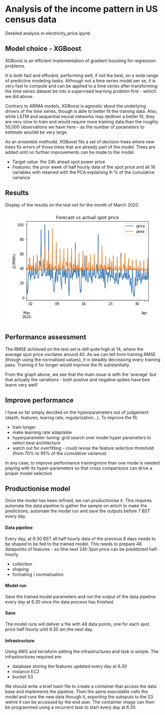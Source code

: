 # Analysis of the income pattern in US census data
Detailed analysis in  electricity_price.ipynb

## Model choice - XGBoost
XGBoost is an efficient implementation of gradient boosting for regression problems.

It is both fast and efficient, performing well, if not the best, on a wide range of predictive modeling tasks. Although not a time series model per se, it is very fast to compute and can be applied to a time series after transforming the time series dataset be  into a supervised learning problem first - whiich we did above.

Contrary to ARIMA models, XGBoost is agnostic about the underlying drivers of the time series, though is able to better fit the training data. Also, while LSTM and sequential neural networks may dedliver a better fit, they are very slow to train and would require more training data than the roughly 50,000 observations we have here - as the number of parameters to estimate wouldd be very large.

As an ensemble methodd, XGBoost fits a set of decision trees where new trees fix errors of those trees that are already part of the model. Trees are added until no further improvements can be made to the model.

* Target value: the 24h ahead spot power price
* Features: the prior week of half hourly data of the spot price and all 16 variables with retained with the PCA explaining 9-% of the cumulative variance

## Results
Display of the results on the test set for the month of March 2020

![](test_actual_pred.png?raw=true)

## Performance assessment
The RMSE achieved on the test set is still quite high at 14, where the average spot price oscilates around 40. As we can tell form training RMSE (though using the normalised values), it is steadily decreasing every training pass. Training it for longer would improve the fit substantially.

From the graph above, we see that the main issue is with the 'average' but that actually the variations - both postive and negative spikes have bee learnt very well!

## Improve performance
I have so far simply decided on the hyperparameters out of judgement (depth, features, learnig rate, regularization...). To improve the fit:
* train longer
* make learning rate adaptable
* hyperparameter tuning: grid search over model hyper parameters to select best architecture
* watch out for overfitting - could revise the feature selection threshold (from 70% to 95% of the cumulative variance)

In any case, to improve performance trainingmore than one mode is needed playing with its hyper-parameters so that cross comparisons can drive a proper model selection

## Productionise model
Once the model has been refined, we can productionise it. This requires automate the data pipeline to gather the sample on which to make the predictions, automate the model run and save the outputs before 7 BST every day.

#### Data pipeline
Every day, at 6:30 BST all half hourly data of the previous 8 days needs to be shaped to be fed to the trained model. This needs to prepare 48 datapoints of features - so tthe next 24h Spot price can be preddicted half-hourly.
* collection
* shaping
* formating / normalisation

#### Model run
Save the trained model parameters and run the output of the data pipeline every day at 6.30 once the data process has finished. 

#### Save 
The model runs will deliver a file with 48 data points, one for each spot price half hourly until 6.30 am the next day.

#### Infrastructure
Using AWS and terraform setting the infrastructures and task is simple. The infrastructures required are:
* database storing the features updated every day at 6.30
* instance EC2
* bucket S3

We should write a brief bash file to create a container that access the data base and implements the pipeline. Then the same executable calls the model and runs the new data through it, exporting the outoputs to the S3 wehre it can be accessed by the end user. The containter image can then be programmed using a recurrent task to start every day at 6.30.
